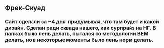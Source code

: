 ## Фрек-Скуад
### Сайт сделали за ~4 дня, придумывая, что там будет и какой дизайн. Сделан ради сквада нашего, как сурпрайз на НГ. В папках было лень делать, пытался по методологии BEM делать, но в некоторые моменты было лень норм делать. 
